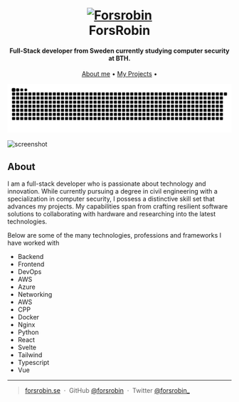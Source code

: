 
<h1 align="center">
  <br>
  <a href="https://www.forsrobin.se/"><img src="https://www.forsrobin.se/logo.png" alt="Forsrobin" width="200"></a>
  <br>
  ForsRobin
  <br>
</h1>

<h4 align="center">Full-Stack developer from Sweden currently studying computer security at BTH.</h4>

<p align="center">
  <a href="#about">About me</a> •
  <a href="#projects">My Projects</a> •
</p>
<picture>
  <source media="(prefers-color-scheme: dark)" srcset="https://raw.githubusercontent.com/Forsrobin/Forsrobin/output/github-contribution-grid-snake-dark.svg">
  <source media="(prefers-color-scheme: light)" srcset="https://raw.githubusercontent.com/Forsrobin/Forsrobin/output/github-contribution-grid-snake.svg">
  <img alt="github contribution grid snake animation" src="https://raw.githubusercontent.com/Forsrobin/Forsrobin/output/github-contribution-grid-snake.svg">
</picture>


![screenshot](https://cdn.discordapp.com/attachments/955945383740207104/1116122355207508018/image.png)

## About

I am a full-stack developer who is passionate about technology and innovation. While currently pursuing a degree in civil engineering with a specialization in computer security, I possess a distinctive skill set that advances my projects. My capabilities span from crafting resilient software solutions to collaborating with hardware and researching into the latest technologies.

Below are some of the many technologies, professions and frameworks I have worked with

* Backend
* Frontend
* DevOps
* AWS
* Azure
* Networking
* AWS
* CPP
* Docker
* Nginx
* Python
* React
* Svelte
* Tailwind
* Typescript
* Vue

---

> [forsrobin.se](https://www.forsrobin.se/) &nbsp;&middot;&nbsp;
> GitHub [@forsrobin](https://github.com/Forsrobin) &nbsp;&middot;&nbsp;
> Twitter [@forsrobin_](https://twitter.com/Forsrobin_)

